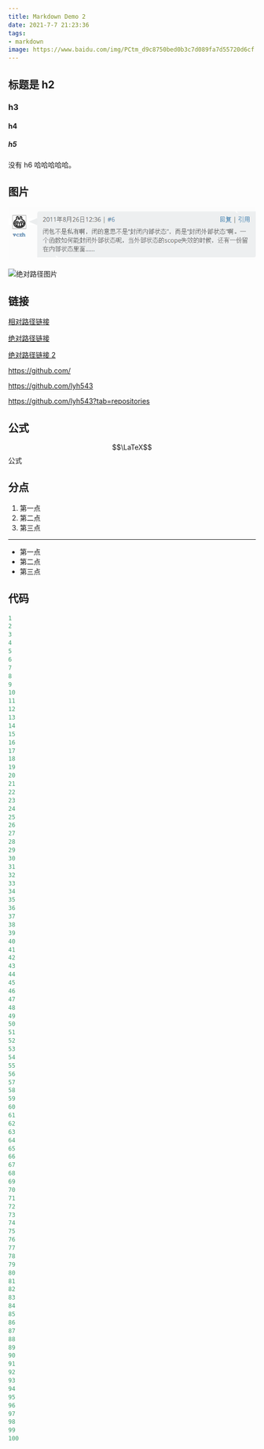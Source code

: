 ```yaml
---
title: Markdown Demo 2
date: 2021-7-7 21:23:36
tags:
- markdown
image: https://www.baidu.com/img/PCtm_d9c8750bed0b3c7d089fa7d55720d6cf.png
---
```


## 标题是 h2

### h3

#### h4

##### h5

没有 h6 哈哈哈哈哈。

## 图片

![相对路径图片](../../images/vczh.png)

![绝对路径图片](/img/favicon.png)

## 链接

[相对路径链接](../../images/vczh.png)

[绝对路径链接](/mirrors/docker.json)

[绝对路径链接 2](/mirrors/maven.xml)

https://github.com/

https://github.com/lyh543

https://github.com/lyh543?tab=repositories

## 公式

$$\LaTeX$$ 公式

## 分点

1. 第一点
2. 第二点
3. 第三点

---------------------

* 第一点
* 第二点
* 第三点

## 代码


```py
1
2
3
4
5
6
7
8
9
10
11
12
13
14
15
16
17
18
19
20
21
22
23
24
25
26
27
28
29
30
31
32
33
34
35
36
37
38
39
40
41
42
43
44
45
46
47
48
49
50
51
52
53
54
55
56
57
58
59
60
61
62
63
64
65
66
67
68
69
70
71
72
73
74
75
76
77
78
79
80
81
82
83
84
85
86
87
88
89
90
91
92
93
94
95
96
97
98
99
100
```